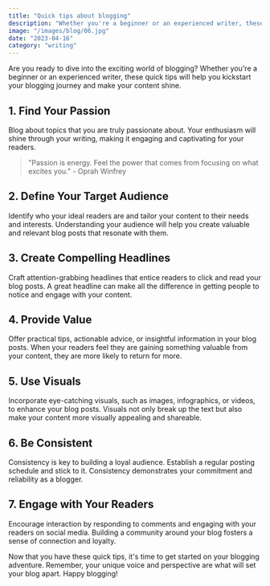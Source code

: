 ```yaml
---
title: "Quick tips about blogging"
description: "Whether you're a beginner or an experienced writer, these quick tips will help you kickstart your blogging journey"
image: "/images/blog/06.jpg"
date: "2023-04-16"
category: "writing"
---
```


Are you ready to dive into the exciting world of blogging? Whether you're a beginner or an experienced writer, these quick tips will help you kickstart your blogging journey and make your content shine.

## 1. Find Your Passion
Blog about topics that you are truly passionate about. Your enthusiasm will shine through your writing, making it engaging and captivating for your readers.

> "Passion is energy. Feel the power that comes from focusing on what excites you." - Oprah Winfrey

## 2. Define Your Target Audience
Identify who your ideal readers are and tailor your content to their needs and interests. Understanding your audience will help you create valuable and relevant blog posts that resonate with them.

## 3. Create Compelling Headlines
Craft attention-grabbing headlines that entice readers to click and read your blog posts. A great headline can make all the difference in getting people to notice and engage with your content.

## 4. Provide Value
Offer practical tips, actionable advice, or insightful information in your blog posts. When your readers feel they are gaining something valuable from your content, they are more likely to return for more.

## 5. Use Visuals
Incorporate eye-catching visuals, such as images, infographics, or videos, to enhance your blog posts. Visuals not only break up the text but also make your content more visually appealing and shareable.

## 6. Be Consistent
Consistency is key to building a loyal audience. Establish a regular posting schedule and stick to it. Consistency demonstrates your commitment and reliability as a blogger.

## 7. Engage with Your Readers
Encourage interaction by responding to comments and engaging with your readers on social media. Building a community around your blog fosters a sense of connection and loyalty.

Now that you have these quick tips, it's time to get started on your blogging adventure. Remember, your unique voice and perspective are what will set your blog apart. Happy blogging!